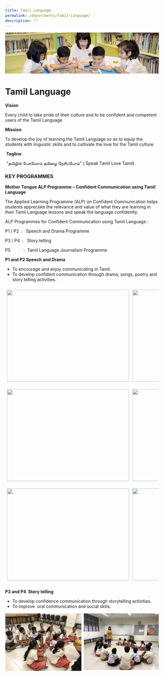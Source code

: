 ```yaml
---
title: Tamil Language
permalink: /departments/Tamil-Language/
description: ""
---
```

![](/images/banner.gif)

Tamil Language
==============

**Vision**  
  
Every child to take pride of their culture and to be confident and competent users of the Tamil Language  
  
**Mission**  
  
To develop the joy of learning the Tamil Language so as to equip the students with linguistic skills and to cultivate the love for the Tamil culture.  
  
 **Tagline**  
  
 “தமிழில் பேசுவோம் தமிழை நேசிப்போம்” ( Speak Tamil Love Tamil)
 


###  KEY PROGRAMMES  

  
**Mother Tongue ALP Programme – Confident Communication using Tamil Language**

  

The Applied Learning Programme (ALP) on Confident Communication helps students appreciate the relevance and value of what they are learning in their Tamil Language lessons and speak the language confidently.

  

ALP Programmes for Confident Communication using Tamil Language :

  

P1 / P2  :   Speech and Drama Programme

P3 / P4  :   Story telling 

P5           :  Tamil Language Journalism Programme 

  

**P1 and P2 Speech and Drama**

*   To encourage and enjoy communicating in Tamil.
*   To develop confident communication through drama, songs, poetry and story telling activities.

<style type="text/css">
.tg  {border-collapse:collapse;border-spacing:0;}
.tg td{border-color:black;border-style:solid;border-width:1px;font-family:Arial, sans-serif;font-size:14px;
  overflow:hidden;padding:10px 5px;word-break:normal;}
.tg th{border-color:black;border-style:solid;border-width:1px;font-family:Arial, sans-serif;font-size:14px;
  font-weight:normal;overflow:hidden;padding:10px 5px;word-break:normal;}
.tg .tg-zv4m{border-color:#ffffff;text-align:left;vertical-align:top}
</style>
<table class="tg">
<thead>
  <tr>
    <th class="tg-zv4m"><img src="https://junyuanpri.moe.edu.sg/qql/slot/u499/Departments/Tamil%20Language/P1%20SPEECH%20AND%20DRAMA.JPG" width="400" height="300"></th>
    <th class="tg-zv4m"><img src="https://junyuanpri.moe.edu.sg/qql/slot/u499/Departments/Tamil%20Language/P1%20TL%20PHONICS%20lesson.JPG" width="400" height="300"></th>
  </tr>
</thead>
<tbody>
  <tr>
    <td class="tg-zv4m"><img src="https://junyuanpri.moe.edu.sg/qql/slot/u499/Departments/Tamil%20Language/P1%20TL%20SPELL%20TAC%20TOE%20%20Game.JPG" width="400" height="300"></td>
    <td class="tg-zv4m"><img src="https://junyuanpri.moe.edu.sg/qql/slot/u499/Departments/Tamil%20Language/P1-2%20SPEECH%20AND%20DRAMA.JPG" width="400" height="300"></td>
  </tr>
  <tr>
    <td class="tg-zv4m"><img src="https://junyuanpri.moe.edu.sg/qql/slot/u499/Departments/Tamil%20Language/P1-P2%20Speech%20and%20drama%203.JPG" width="400" height="300"></td>
    <td class="tg-zv4m"><img src="https://junyuanpri.moe.edu.sg/qql/slot/u499/Departments/Tamil%20Language/P2%20SPEECH%20AND%20DRAMA.JPG" width="400" height="300"></td>
  </tr>
</tbody>
</table>


**P3 and P4  Story telling**

*   To develop confidence communication through storytelling activities.
*   To improve  oral communication and social skills.


![](/images/TamilLang.png)